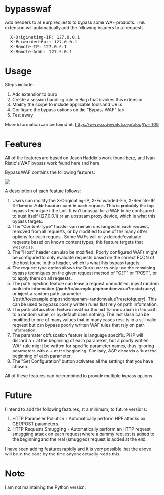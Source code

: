 bypasswaf
=========

Add headers to all Burp requests to bypass some WAF products.  This extension will automatically add the following headers to all requests.

<pre>
  X-Originating-IP: 127.0.0.1
  X-Forwarded-For: 127.0.0.1
  X-Remote-IP: 127.0.0.1
  X-Remote-Addr: 127.0.0.1
</pre>


Usage
=====

Steps include:
<ol>
<li>Add extension to burp</li>
<li>Create a session handling rule in Burp that invokes this extension</li>
<li>Modify the scope to include applicable tools and URLs</li>
<li>Configure the bypass options on the "Bypass WAF" tab</li>
<li>Test away</li>
</ol>

More information can be found at: <a href="https://www.codewatch.org/blog/?p=408" target=_codewatch>https://www.codewatch.org/blog/?p=408</a>


Features
========

All of the features are based on Jason Haddix's work found <a href="http://h30499.www3.hp.com/t5/Fortify-Application-Security/Bypassing-web-application-firewalls-using-HTTP-headers/ba-p/6418366#.VGlMR-90wsd" target=_hp>here</a>, and Ivan Ristic's WAF bypass work found <a href="https://github.com/ironbee/waf-research" target=_git>here</a> and <a href="https://media.blackhat.com/bh-us-12/Briefings/Ristic/BH_US_12_Ristic_Protocol_Level_WP.pdf" target=_blackhat>here</a>.

Bypass WAF contains the following features:

<img src="https://www.codewatch.org/postimg/408/bypasswaf_options.png">

A description of each feature follows:
<ol>
<li>Users can modify the  X-Originating-IP, X-Forwarded-For, X-Remote-IP, X-Remote-Addr headers sent in each request.  This is probably the top bypass technique i the tool.  It isn't unusual for a WAF to be configured to trust itself (127.0.0.1) or an upstream proxy device, which is what this bypass targets.</li>
<li>The "Content-Type" header can remain unchanged in each request, removed from all requests, or by modified to one of the many other options for each request.  Some WAFs will only decode/evaluate requests based on known content types, this feature targets that weakness.</li>
<li>The "Host" header can also be modified.  Poorly configured WAFs might be configured to only evaluate requests based on the correct FQDN of the host found in this header, which is what this bypass targets.</li>
<li>The request type option allows the Burp user to only use the remaining bypass techniques on the given request method of "GET" or "POST", or to apply them on all requests.</li>
<li>The path injection feature can leave a request unmodified, inject random path info information (/path/to/example.php/randomvalue?restofquery), or inject a random path parameter (/path/to/example.php;randomparam=randomvalue?resetofquery).  This can be used to bypass poorly written rules that rely on path information.</li>
<li>The path obfuscation feature modifies the last forward slash in the path to a random value, or by default does nothing.  The last slash can be modified to one of many values that in many cases results in a still valid request but can bypass poorly written WAF rules that rely on path information.</li>
<li>The paramater obfuscation feature is language specific. PHP will discard a + at the beginning of each parameter, but a poorly written WAF rule might be written for specific parameter names, thus ignoring parameters with a + at the beginning.  Similarly, ASP discards a % at the beginning of each parameter.</li>
<li>The "Set Configuration" button activates all the settings that you have chosen.</li>
</ol>

All of these features can be combined to provide multiple bypass options.


Future
======

I intend to add the following features, at a minimum, to future versions:
<ol>
<li>HTTP Parameter Pollution - Automatically perform HPP attacks on GET/POST parameters.</li>
<li>HTTP Requests Smuggling - Automatically perform an HTTP request smuggling attack on each request where a dummy request is added to the beginning and the real (smuggled) request is added at the end.</li>
</ol>

I have been adding features rapidly and it is very possible that the above will be in the code by the time anyone actually reads this.


Note
=====

I am not maintaining the Python version.
